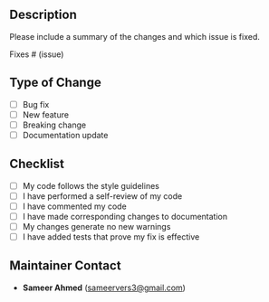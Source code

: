 ## Description

Please include a summary of the changes and which issue is fixed. 

Fixes # (issue)

## Type of Change

- [ ] Bug fix
- [ ] New feature
- [ ] Breaking change
- [ ] Documentation update

## Checklist

- [ ] My code follows the style guidelines
- [ ] I have performed a self-review of my code
- [ ] I have commented my code
- [ ] I have made corresponding changes to documentation
- [ ] My changes generate no new warnings
- [ ] I have added tests that prove my fix is effective

## Maintainer Contact
- **Sameer Ahmed** (sameervers3@gmail.com)